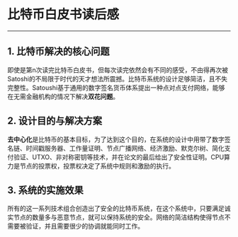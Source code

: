 # 比特币白皮书读后感
---
## 1. 比特币解决的核心问题
即使是第n次读完比特币白皮书，但每次读完依然会有不同的感受，不由得再次被Satoshi的不局限于时代的天才想法所震撼。比特币系统的设计足够简洁，且不失完整性。Satoushi基于通用的数字签名货币体系提出一种点对点支付网络，能够在无需金融机构的情况下解决**双花问题**。

## 2. 设计目的与解决方案
**去中心化**是比特币的基本目标，为了达到这个目的，在系统的设计中用带了数字签名链、时间戳服务器、工作量证明、节点广播网络、经济激励、默克尔树、简化支付验证、UTXO、非对称密钥等技术，并在论文的最后给出了安全性证明。CPU算力是节点的投票权，投票权决定了系统中规则和激励的执行。

## 3. 系统的实施效果
所有的这一系列技术组合创造出了安全的比特币系统，在这个系统中，只要满足诚实节点的数量多与恶意节点，就可以保持系统的安全。网络的简洁结构使得节点不需要被验证，并且需要很少的协调就能同时工作。
